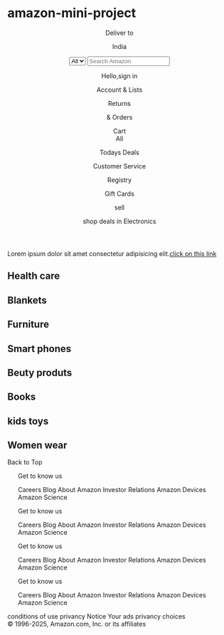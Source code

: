 # amazon-mini-project
<!DOCTYPE html>
<html lang="en">
<head>
    <meta charset="UTF-8">
    <meta name="viewport" content="width=device-width, initial-scale=1.0">
    <title>Amazon</title>
    <link rel="stylesheet" href="https://cdnjs.cloudflare.com/ajax/libs/font-awesome/6.7.2/css/all.min.css" integrity="sha512-Evv84Mr4kqVGRNSgIGL/F/aIDqQb7xQ2vcrdIwxfjThSH8CSR7PBEakCr51Ck+w+/U6swU2Im1vVX0SVk9ABhg==" crossorigin="anonymous" referrerpolicy="no-referrer" />
    <link rel="stylesheet" href="style.css">

</head>
<body>
    <header>
        <div class="navbar">
        <div class="nav-logo border">
            <div class="logo"></div>
        </div>
        <div class="nav.address border">
            <p class="add-first"> Deliver to</p>
            <div class="add-icon">
                <i class="fa-solid fa-location-dot"></i>
                <p class="add-second">India</p>
            </div>
        </div>
        <div class="nav-search">
            <select class="search-select">
                <option>All</option>
            </select>
            <input placeholder="Search Amazon" class="search-input">
            <div class="Search-icon">
                <i class="fa-solid fa-magnifying-glass"></i>
            </div>
        </div>
        <div class="nac-signin border">
            <p><span>Hello,sign in</span></p>
            <p class="nav-third">Account & Lists</p>
        </div>
            <div class="nac-return border">
                <p><span>Returns</span></p>
                <p class="nav-fourth">& Orders</p>
            </div>
            <div class="nav-cart border">
                <i class="fa-solid fa-cart-shopping"></i>
                Cart
            </div>
        </div>
        <div class="panel">
            <div class="panel-all">
                <i class="fa-solid fa-bars"></i>
                All
            </div>
            <div class="panel-options">
                <p>Todays Deals</p>
                <p>Customer Service</p>
                <p>Registry</p>
                <p>Gift Cards</P>
                <p>sell</p>
            </div>
            <div class="panel-deals">
                shop deals in Electronics
            </div>
        </div>
    </header>
    <div class="hero-section">
        <div class="hero-message">
            <p>Lorem ipsum dolor sit amet consectetur adipisicing elit.<a href="#">click on this link</a></p>
    </div>
</div>
    <div class="shop-section">
        <div class="box1 box">
          <div class="box-contain">
            <h2>Health care</h2>
            <div class="box-img" style="background-image: url('2.jpg');"></div>
        </div>
    </div>
    <div class="box2 box"><div class="box-contain">
        <h2>Blankets</h2>
        <div class="box-img" style="background-image: url('1.jpg');"></div>
        </div>
    </div>
    <div class="box3 box"><div class="box-contain">
        <h2>Furniture</h2>
        <div class="box-img" style="background-image: url('3.jpg');"></div>
        </div>
    </div>
    <div class="box4 box"><div class="box-contain">
        <h2>Smart phones</h2>
        <div class="box-img" style="background-image: url('4.jpg');"></div>
         </div>
    </div>
    <div class="box1 box">
        <div class="box-contain">
          <h2>Beuty produts</h2>
          <div class="box-img" style="background-image: url('5.jpg');"></div>
      </div>
  </div>
  <div class="box2 box"><div class="box-contain">
      <h2>Books</h2>
      <div class="box-img" style="background-image: url('6.jpg');"></div>
      </div>
    </div>
  <div class="box3 box"><div class="box-contain">
      <h2>kids toys</h2>
      <div class="box-img" style="background-image: url('7.jpg');"></div>
      </div>
    </div>
  <div class="box4 box"><div class="box-contain">
      <h2>Women wear</h2>
      <div class="box-img" style="background-image: url('8.jpg');"></div>
      </div>
    </div>      
 </div> 
 
 <footer>
    <div class="foot-pannel1">
        Back to Top
    </div>
    <div class="foot-pannel2">
        <ul>
            <p> Get to know us</p>
            <a>Careers</a>
            <a>Blog</a> 
            <a>About Amazon</a>
            <a>Investor Relations</a> 
            <a>Amazon Devices</a>  
            <a>Amazon Science</a>  
        </ul>
        <ul>
            <p> Get to know us</p>
            <a>Careers</a>
            <a>Blog</a> 
            <a>About Amazon</a>
            <a>Investor Relations</a> 
            <a>Amazon Devices</a>  
            <a>Amazon Science</a>  
        </ul>
        <ul>
            <p> Get to know us</p>
            <a>Careers</a>
            <a>Blog</a> 
            <a>About Amazon</a>
            <a>Investor Relations</a> 
            <a>Amazon Devices</a>  
            <a>Amazon Science</a>  
        </ul>
        <ul>
            <p> Get to know us</p>
            <a>Careers</a>
            <a>Blog</a> 
            <a>About Amazon</a>
            <a>Investor Relations</a> 
            <a>Amazon Devices</a>  
            <a>Amazon Science</a>  
        </ul>
    </div>
    <div class="foot-pannel3">
        <div class="logo"></div>
    </div>
    <div class="foot-pannel4">
        <div class="pages">
            <a>conditions of use</a>
            <a>privancy Notice</a>
            <a>Your ads privancy choices</a>
        </div>
        <div class="copyright">
            © 1996-2025, Amazon.com, Inc. or its affiliates
        </div>
    </div>
 </footer>
</body>
</html>
